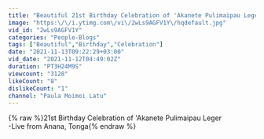 ```yaml
---
title: "Beautiful 21st Birthday Celebration of 'Akanete Pulimaipau Leger: Bay of Manumataongo, ‘Anana, Tonga"
image: "https:\/\/i.ytimg.com\/vi\/2wLs9AGFV1Y\/hqdefault.jpg"
vid_id: "2wLs9AGFV1Y"
categories: "People-Blogs"
tags: ["Beautiful","Birthday","Celebration"]
date: "2021-11-13T09:22:29+03:00"
vid_date: "2021-11-12T04:49:02Z"
duration: "PT3H24M9S"
viewcount: "3128"
likeCount: "8"
dislikeCount: "1"
channel: "Paula Moimoi Latu"
---
```

{% raw %}21st Birthday Celebration of 'Akanete Pulimaipau Leger<br />-Live from Anana, Tonga{% endraw %}
